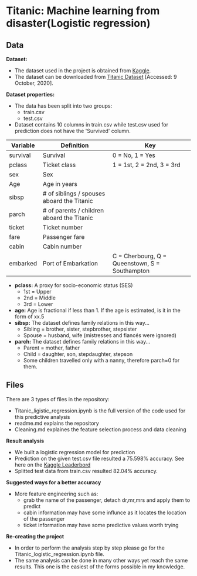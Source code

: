 # Titanic: Machine learning from disaster(Logistic regression)

## Data

**Dataset:** 
 - The dataset used in the project is obtained from [Kaggle](https://www.kaggle.com).
 - The dataset can be downloaded from [Titanic Dataset](https://www.kaggle.com/c/titanic/data) [Accessed: 9 October, 2020].

**Dataset properties:** 
 - The data has been split into two groups:
   - train.csv
   - test.csv
 - Dataset contains 10 columns in train.csv while test.csv used for prediction does not have the 'Survived' column.
 
| Variable  | Definition | Key |
| ------------- | ------------- | ------------- |
| survival  | Survival  | 0 = No, 1 = Yes|
| pclass  | Ticket class  | 1 = 1st, 2 = 2nd, 3 = 3rd |
| sex  | Sex  |  |
| Age  | Age in years  |  |
| sibsp  |# of siblings / spouses aboard the Titanic  |   |
| parch  | # of parents / children aboard the Titanic |   |
| ticket  | Ticket number  |   |
| fare  | Passenger fare  |  |
| cabin  | Cabin number  |  |
| embarked  | Port of Embarkation  | C = Cherbourg, Q = Queenstown, S = Southampton |

 - **pclass:** A proxy for socio-economic status (SES)
    - 1st = Upper
    - 2nd = Middle
    - 3rd = Lower
 - **age:** Age is fractional if less than 1. If the age is estimated, is it in the form of xx.5
 - **sibsp:** The dataset defines family relations in this way...
     - Sibling = brother, sister, stepbrother, stepsister
     - Spouse = husband, wife (mistresses and fiancés were ignored)
 - **parch:** The dataset defines family relations in this way...
    - Parent = mother, father
    - Child = daughter, son, stepdaughter, stepson
    - Some children travelled only with a nanny, therefore parch=0 for them.

## Files
There are 3 types of files in the repository:
 - Titanic_ligistic_regression.ipynb is the full version of the code used for this predictive analysis
 - readme.md explains the repository
 - Cleaning.md explaines the feature selection process and data cleaning 

**Result analysis**
 - We built a logistic regression model for prediction
 - Prediction on the given test.csv file resulted a 75.598% accuracy. See here on the [Kaggle Leaderbord](https://www.kaggle.com/c/titanic/leaderboard#score)
 - Splitted test data from train.csv resulted 82.04% accuracy.

**Suggested ways for a better accuracy**
 - More feature engineering such as:
     - grab the name of the passenger, detach dr,mr,mrs and apply them to predict
     - cabin information may have some influnce as it locates the location of the passenger
     - ticket information may have some predictive values worth trying

 **Re-creating the project**
  - In order to perform the analysis step by step please go for the Titanic_logistic_regression.ipynb file.
  - The same analysis can be done in many other ways yet reach the same results. This one is the easiest of the forms possible in my knowledge.
